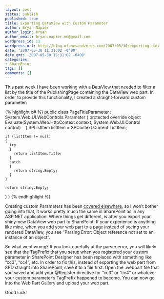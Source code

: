 ```yaml
---
layout: post
status: publish
published: true
title: Exporting DataView with Custom Parameter
author: Bryan Napier
author_login: bryan
author_email: bryan.napier.md@gmail.com
wordpress_id: 11
wordpress_url: http://blog.ofonesandzeros.com/2007/05/30/exporting-dataview-with-custom-parameter/
date: '2007-05-30 11:31:02 -0400'
date_gmt: '2007-05-30 15:31:02 -0400'
categories:
- SharePoint
tags: []
comments: []
---
```

This past week I have been working with a DataView that needed to filter a list by the title of the PublishingPage containing the DataView web part. In order to provide this functionality, I created a straight-forward custom parameter:

{% highlight c# %}
public class PageTitleParameter : System.Web.UI.WebControls.Parameter
{
  protected override object Evaluate(System.Web.HttpContext context, System.Web.UI.Control control)   
  {
    SPListItem listItem = SPContext.Current.ListItem;

    if (listItem != null)
    {
      try
      {
        return listItem.Title;
      }
      catch
      {
        return string.Empty;
      }
    }

    return string.Empty;
  }
}
{% endhighlight %}

Creating custom Parameters has been [covered elsewhere](http://weblogs.asp.net/scottgu/archive/2006/01/23/436276.aspx), so I won’t bother going into that, it works pretty much the same in SharePoint as in any ASP.NET application.  Where things get different, is after you export your shiny-new DataView web part to SharePoint.  If your experience is anything like mine, when you add your web part to a page instead of seeing your rendered DataView, you see “Parsing Error:  Object reference not set to an instance of an object”.

So what went wrong?  If you look carefully at the parser error, you will likely see that the TagPrefix that you setup when you registered your custom parameter in SharePoint Designer has been replaced with something like “cc3”, “cc4”, etc.  In order to fix this, instead of exporting the web part from SPD straight into SharePoint, save it to a file first.  Open the .webpart file that you saved and add your @Register directive for “cc3” or “cc4” or whatever your custom parameter’s TagPrefix happened to become.  You can now go into the Web Part Gallery and upload your web part.

Good luck!
